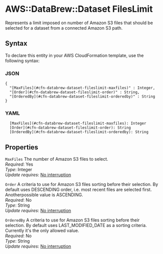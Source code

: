 # AWS::DataBrew::Dataset FilesLimit<a name="aws-properties-databrew-dataset-fileslimit"></a>

Represents a limit imposed on number of Amazon S3 files that should be selected for a dataset from a connected Amazon S3 path\.

## Syntax<a name="aws-properties-databrew-dataset-fileslimit-syntax"></a>

To declare this entity in your AWS CloudFormation template, use the following syntax:

### JSON<a name="aws-properties-databrew-dataset-fileslimit-syntax.json"></a>

```
{
  "[MaxFiles](#cfn-databrew-dataset-fileslimit-maxfiles)" : Integer,
  "[Order](#cfn-databrew-dataset-fileslimit-order)" : String,
  "[OrderedBy](#cfn-databrew-dataset-fileslimit-orderedby)" : String
}
```

### YAML<a name="aws-properties-databrew-dataset-fileslimit-syntax.yaml"></a>

```
  [MaxFiles](#cfn-databrew-dataset-fileslimit-maxfiles): Integer
  [Order](#cfn-databrew-dataset-fileslimit-order): String
  [OrderedBy](#cfn-databrew-dataset-fileslimit-orderedby): String
```

## Properties<a name="aws-properties-databrew-dataset-fileslimit-properties"></a>

`MaxFiles` <a name="cfn-databrew-dataset-fileslimit-maxfiles"></a>
The number of Amazon S3 files to select\.  
_Required_: Yes  
_Type_: Integer  
_Update requires_: [No interruption](https://docs.aws.amazon.com/AWSCloudFormation/latest/UserGuide/using-cfn-updating-stacks-update-behaviors.html#update-no-interrupt)

`Order` <a name="cfn-databrew-dataset-fileslimit-order"></a>
A criteria to use for Amazon S3 files sorting before their selection\. By default uses DESCENDING order, i\.e\. most recent files are selected first\. Anotherpossible value is ASCENDING\.  
_Required_: No  
_Type_: String  
_Update requires_: [No interruption](https://docs.aws.amazon.com/AWSCloudFormation/latest/UserGuide/using-cfn-updating-stacks-update-behaviors.html#update-no-interrupt)

`OrderedBy` <a name="cfn-databrew-dataset-fileslimit-orderedby"></a>
A criteria to use for Amazon S3 files sorting before their selection\. By default uses LAST_MODIFIED_DATE as a sorting criteria\. Currently it's the only allowed value\.  
_Required_: No  
_Type_: String  
_Update requires_: [No interruption](https://docs.aws.amazon.com/AWSCloudFormation/latest/UserGuide/using-cfn-updating-stacks-update-behaviors.html#update-no-interrupt)
